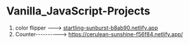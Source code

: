 # Vanilla_JavaScript-Projects

1. color flipper --->  [startling-sunburst-b8ab90.netlify.app](https://startling-sunburst-b8ab90.netlify.app/)
2. Counter---------->  https://cerulean-sunshine-f56f84.netlify.app/
